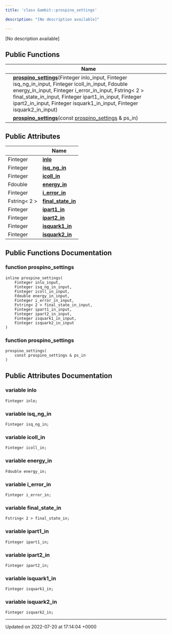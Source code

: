 ```yaml
---
title: 'class Gambit::prospino_settings'

description: "[No description available]"

---
```









[No description available]

## Public Functions

|                | Name           |
| -------------- | -------------- |
| | **[prospino_settings](/documentation/code/classes/classgambit_1_1prospino__settings/#function-prospino-settings)**(Finteger inlo_input, Finteger isq_ng_in_input, Finteger icoll_in_input, Fdouble energy_in_input, Finteger i_error_in_input, Fstring< 2 > final_state_in_input, Finteger ipart1_in_input, Finteger ipart2_in_input, Finteger isquark1_in_input, Finteger isquark2_in_input) |
| | **[prospino_settings](/documentation/code/classes/classgambit_1_1prospino__settings/#function-prospino-settings)**(const [prospino_settings](/documentation/code/classes/classgambit_1_1prospino__settings/) & ps_in) |

## Public Attributes

|                | Name           |
| -------------- | -------------- |
| Finteger | **[inlo](/documentation/code/classes/classgambit_1_1prospino__settings/#variable-inlo)**  |
| Finteger | **[isq_ng_in](/documentation/code/classes/classgambit_1_1prospino__settings/#variable-isq-ng-in)**  |
| Finteger | **[icoll_in](/documentation/code/classes/classgambit_1_1prospino__settings/#variable-icoll-in)**  |
| Fdouble | **[energy_in](/documentation/code/classes/classgambit_1_1prospino__settings/#variable-energy-in)**  |
| Finteger | **[i_error_in](/documentation/code/classes/classgambit_1_1prospino__settings/#variable-i-error-in)**  |
| Fstring< 2 > | **[final_state_in](/documentation/code/classes/classgambit_1_1prospino__settings/#variable-final-state-in)**  |
| Finteger | **[ipart1_in](/documentation/code/classes/classgambit_1_1prospino__settings/#variable-ipart1-in)**  |
| Finteger | **[ipart2_in](/documentation/code/classes/classgambit_1_1prospino__settings/#variable-ipart2-in)**  |
| Finteger | **[isquark1_in](/documentation/code/classes/classgambit_1_1prospino__settings/#variable-isquark1-in)**  |
| Finteger | **[isquark2_in](/documentation/code/classes/classgambit_1_1prospino__settings/#variable-isquark2-in)**  |

## Public Functions Documentation

### function prospino_settings

```
inline prospino_settings(
    Finteger inlo_input,
    Finteger isq_ng_in_input,
    Finteger icoll_in_input,
    Fdouble energy_in_input,
    Finteger i_error_in_input,
    Fstring< 2 > final_state_in_input,
    Finteger ipart1_in_input,
    Finteger ipart2_in_input,
    Finteger isquark1_in_input,
    Finteger isquark2_in_input
)
```


### function prospino_settings

```
prospino_settings(
    const prospino_settings & ps_in
)
```


## Public Attributes Documentation

### variable inlo

```
Finteger inlo;
```


### variable isq_ng_in

```
Finteger isq_ng_in;
```


### variable icoll_in

```
Finteger icoll_in;
```


### variable energy_in

```
Fdouble energy_in;
```


### variable i_error_in

```
Finteger i_error_in;
```


### variable final_state_in

```
Fstring< 2 > final_state_in;
```


### variable ipart1_in

```
Finteger ipart1_in;
```


### variable ipart2_in

```
Finteger ipart2_in;
```


### variable isquark1_in

```
Finteger isquark1_in;
```


### variable isquark2_in

```
Finteger isquark2_in;
```


-------------------------------

Updated on 2022-07-20 at 17:14:04 +0000